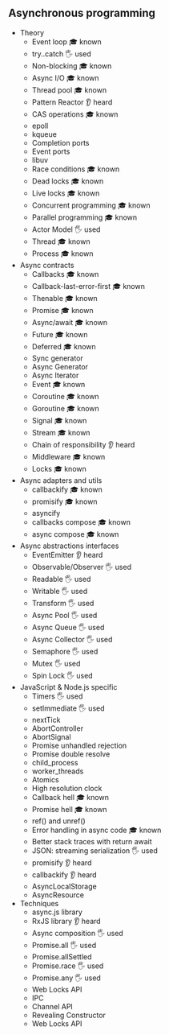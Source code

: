 ## Asynchronous programming

- Theory
  - Event loop 🎓 known
  - try..catch 🖐️ used
  - Non-blocking 🎓 known
  - Async I/O 🎓 known
  - Thread pool 🎓 known
  - Pattern Reactor 👂 heard
  - CAS operations 🎓 known
  - epoll
  - kqueue
  - Completion ports
  - Event ports
  - libuv
  - Race conditions 🎓 known
  - Dead locks 🎓 known
  - Live locks 🎓 known
  - Concurrent programming 🎓 known
  - Parallel programming 🎓 known
  - Actor Model 🖐️ used
  - Thread 🎓 known
  - Process 🎓 known
- Async contracts
  - Callbacks 🎓 known
  - Callback-last-error-first 🎓 known
  - Thenable 🎓 known
  - Promise 🎓 known
  - Async/await 🎓 known
  - Future 🎓 known
  - Deferred 🎓 known
  - Sync generator
  - Async Generator
  - Async Iterator
  - Event 🎓 known
  - Coroutine 🎓 known
  - Goroutine 🎓 known
  - Signal 🎓 known
  - Stream 🎓 known
  - Chain of responsibility 👂 heard
  - Middleware 🎓 known
  - Locks 🎓 known
- Async adapters and utils
  - callbackify 🎓 known
  - promisify 🎓 known
  - asyncify
  - callbacks compose 🎓 known
  - async compose 🎓 known
- Async abstractions interfaces
  - EventEmitter 👂 heard
  - Observable/Observer 🖐️ used
  - Readable 🖐️ used
  - Writable 🖐️ used
  - Transform 🖐️ used
  - Async Pool 🖐️ used
  - Async Queue 🖐️ used
  - Async Collector 🖐️ used
  - Semaphore 🖐️ used
  - Mutex 🖐️ used
  - Spin Lock 🖐️ used
- JavaScript & Node.js specific
  - Timers 🖐️ used
  - setImmediate 🖐️ used
  - nextTick
  - AbortController
  - AbortSignal
  - Promise unhandled rejection
  - Promise double resolve
  - child_process
  - worker_threads
  - Atomics
  - High resolution clock
  - Callback hell 🎓 known
  - Promise hell 🎓 known
  - ref() and unref()
  - Error handling in async code 🎓 known
  - Better stack traces with return await
  - JSON: streaming serialization 🖐️ used
  - promisify 👂 heard
  - callbackify 👂 heard
  - AsyncLocalStorage
  - AsyncResource
- Techniques
  - async.js library
  - RxJS library 👂 heard
  - Async composition 🖐️ used
  - Promise.all 🖐️ used
  - Promise.allSettled
  - Promise.race 🖐️ used
  - Promise.any 🖐️ used
  - Web Locks API
  - IPC
  - Channel API
  - Revealing Constructor
  - Web Locks API
